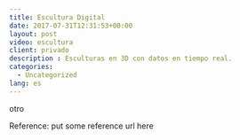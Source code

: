 ```yaml
---
title: Escultura Digital
date: 2017-07-31T12:31:53+00:00
layout: post
video: escultura
client: privado
description : Esculturas en 3D con datos en tiempo real.
categories:
  - Uncategorized
lang: es  
---
```


otro

<p class="reference">Reference: put some reference url here</p>
